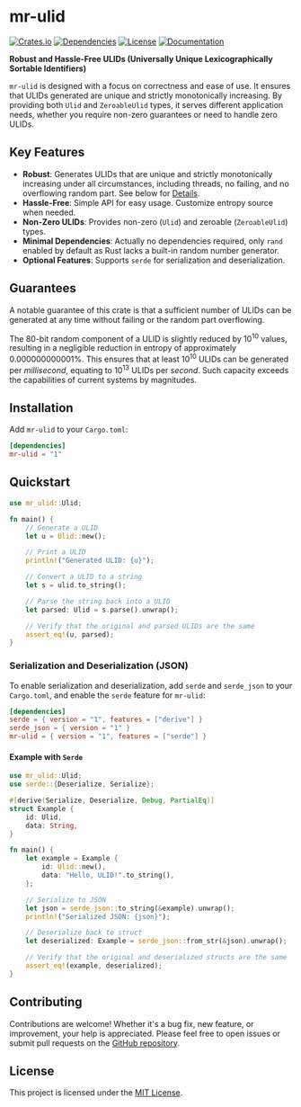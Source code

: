 # mr-ulid

[![Crates.io](https://img.shields.io/crates/v/mr-ulid)](https://crates.io/crates/mr-ulid)
[![Dependencies](https://deps.rs/repo/github/mrothNET/mr-ulid/status.svg)](https://deps.rs/repo/github/mrothNET/mr-ulid)
[![License](https://img.shields.io/crates/l/mr-ulid)](https://github.com/mrothNET/mr-ulid/blob/main/LICENSE)
[![Documentation](https://img.shields.io/docsrs/mr-ulid)](https://docs.rs/mr-ulid)

**Robust and Hassle-Free ULIDs (Universally Unique Lexicographically Sortable Identifiers)**

`mr-ulid` is designed with a focus on correctness and ease of use. It ensures that ULIDs generated are unique and strictly monotonically increasing.
By providing both `Ulid` and `ZeroableUlid` types, it serves different application needs, whether you require non-zero guarantees or need to handle zero ULIDs.

## Key Features

- **Robust**: Generates ULIDs that are unique and strictly monotonically increasing under all circumstances, including threads, no failing, and no overflowing random part. See below for [Details](#Guarantees).
- **Hassle-Free**: Simple API for easy usage. Customize entropy source when needed.
- **Non-Zero ULIDs**: Provides non-zero (`Ulid`) and zeroable (`ZeroableUlid`) types.
- **Minimal Dependencies**: Actually no dependencies required, only `rand` enabled by default as Rust lacks a built-in random number generator.
- **Optional Features**: Supports `serde` for serialization and deserialization.

## Guarantees

A notable guarantee of this crate is that a sufficient number of ULIDs can be generated at any time without failing or the random part overflowing.

The 80-bit random component of a ULID is slightly reduced by 10<sup>10</sup> values, resulting in a negligible reduction in entropy of approximately 0.000000000001%. This ensures that at least 10<sup>10</sup> ULIDs can be generated per _millisecond_, equating to 10<sup>13</sup> ULIDs per _second_. Such capacity exceeds the capabilities of current systems by magnitudes.

## Installation

Add `mr-ulid` to your `Cargo.toml`:

```toml
[dependencies]
mr-ulid = "1"
```

## Quickstart

```rust
use mr_ulid::Ulid;

fn main() {
    // Generate a ULID
    let u = Ulid::new();

    // Print a ULID
    println!("Generated ULID: {u}");

    // Convert a ULID to a string
    let s = ulid.to_string();

    // Parse the string back into a ULID
    let parsed: Ulid = s.parse().unwrap();

    // Verify that the original and parsed ULIDs are the same
    assert_eq!(u, parsed);
}
```

### Serialization and Deserialization (JSON)

To enable serialization and deserialization, add `serde` and `serde_json` to your `Cargo.toml`, and enable the `serde` feature for `mr-ulid`:

```toml
[dependencies]
serde = { version = "1", features = ["derive"] }
serde_json = { version = "1" }
mr-ulid = { version = "1", features = ["serde"] }
```

#### Example with `Serde`

```rust
use mr_ulid::Ulid;
use serde::{Deserialize, Serialize};

#[derive(Serialize, Deserialize, Debug, PartialEq)]
struct Example {
    id: Ulid,
    data: String,
}

fn main() {
    let example = Example {
        id: Ulid::new(),
        data: "Hello, ULID!".to_string(),
    };

    // Serialize to JSON
    let json = serde_json::to_string(&example).unwrap();
    println!("Serialized JSON: {json}");

    // Deserialize back to struct
    let deserialized: Example = serde_json::from_str(&json).unwrap();

    // Verify that the original and deserialized structs are the same
    assert_eq!(example, deserialized);
}
```

## Contributing

Contributions are welcome! Whether it's a bug fix, new feature, or improvement, your help is appreciated. Please feel free to open issues or submit pull requests on the [GitHub repository](https://github.com/mrothNET/mr-ulid).

## License

This project is licensed under the [MIT License](https://github.com/mrothNET/mr-ulid/blob/main/LICENSE).
